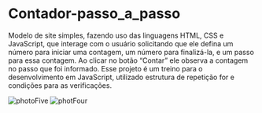 # Contador-passo_a_passo
 
 Modelo de site simples, fazendo uso das linguagens HTML, CSS e JavaScript, que interage com o usuário solicitando que ele defina um número para iniciar uma contagem, um número para finalizá-la, e um passo para essa contagem. Ao clicar no botão “Contar” ele observa a contagem no passo que foi informado. Esse projeto é um treino para o desenvolvimento em JavaScript, utilizado estrutura de repetição for e condições para as verificações.

![photoFive](https://user-images.githubusercontent.com/88064533/135672223-b3889972-a2fa-4dbd-b0f7-37cb8963224d.png)
![photFour](https://user-images.githubusercontent.com/88064533/135672233-2a8531ee-9684-4b81-b9c0-200898525b5f.png)
